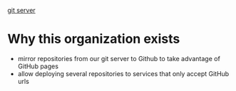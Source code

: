 [git server](https://git.holy.how/holy/)

# Why this organization exists

- mirror repositories from our git server to Github to take advantage of GitHub pages
- allow deploying several repositories to services that only accept GitHub urls

